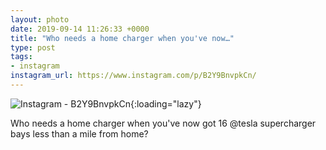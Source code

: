 ```yaml
---
layout: photo
date: 2019-09-14 11:26:33 +0000
title: "Who needs a home charger when you've now…"
type: post
tags:
- instagram
instagram_url: https://www.instagram.com/p/B2Y9BnvpkCn/
---
```


![Instagram - B2Y9BnvpkCn](https://colinseymour.co.uk/img/B2Y9BnvpkCn.jpg){:loading="lazy"}

Who needs a home charger when you've now got 16 @tesla supercharger bays less than a mile from home?
